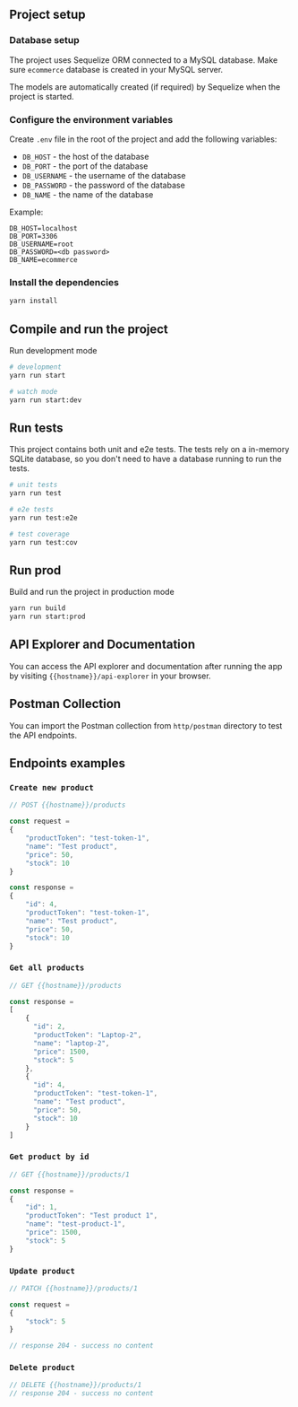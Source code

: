 ## Project setup

### Database setup
The project uses Sequelize ORM connected to a MySQL database.
Make sure `ecommerce` database is created in your MySQL server.

The models are automatically created (if required) by Sequelize when the project is started.

### Configure the environment variables

Create `.env` file in the root of the project and add the following variables:
- `DB_HOST` - the host of the database
- `DB_PORT` - the port of the database
- `DB_USERNAME` - the username of the database
- `DB_PASSWORD` - the password of the database
- `DB_NAME` - the name of the database

Example:
```properties
DB_HOST=localhost
DB_PORT=3306
DB_USERNAME=root
DB_PASSWORD=<db password>
DB_NAME=ecommerce
```

### Install the dependencies
```bash
yarn install
```

## Compile and run the project

Run development mode

```bash
# development
yarn run start

# watch mode
yarn run start:dev
```

## Run tests

This project contains both unit and e2e tests. The tests rely on a in-memory SQLite database, so you don't need to have a database running to run the tests.

```bash
# unit tests
yarn run test

# e2e tests
yarn run test:e2e

# test coverage
yarn run test:cov
```

## Run prod

Build and run the project in production mode

```bash
yarn run build
yarn run start:prod
```

## API Explorer and Documentation
You can access the API explorer and documentation after running the app by visiting `{{hostname}}/api-explorer` in your browser.

## Postman Collection
You can import the Postman collection from `http/postman` directory to test the API endpoints.

## Endpoints examples

### `Create new product`

```js
// POST {{hostname}}/products

const request =
{
    "productToken": "test-token-1",
    "name": "Test product",
    "price": 50,
    "stock": 10
}

const response =
{
    "id": 4,
    "productToken": "test-token-1",
    "name": "Test product",
    "price": 50,
    "stock": 10
}
```

### `Get all products`

```js
// GET {{hostname}}/products

const response =
[
    {
      "id": 2,
      "productToken": "Laptop-2",
      "name": "laptop-2",
      "price": 1500,
      "stock": 5
    },
    {
      "id": 4,
      "productToken": "test-token-1",
      "name": "Test product",
      "price": 50,
      "stock": 10
    }
]
```

### `Get product by id`

```js
// GET {{hostname}}/products/1

const response =
{
    "id": 1,
    "productToken": "Test product 1",
    "name": "test-product-1",
    "price": 1500,
    "stock": 5
}
```

### `Update product`

```js
// PATCH {{hostname}}/products/1

const request =
{
    "stock": 5
}

// response 204 - success no content
```

### `Delete product`

```js
// DELETE {{hostname}}/products/1
// response 204 - success no content
```
